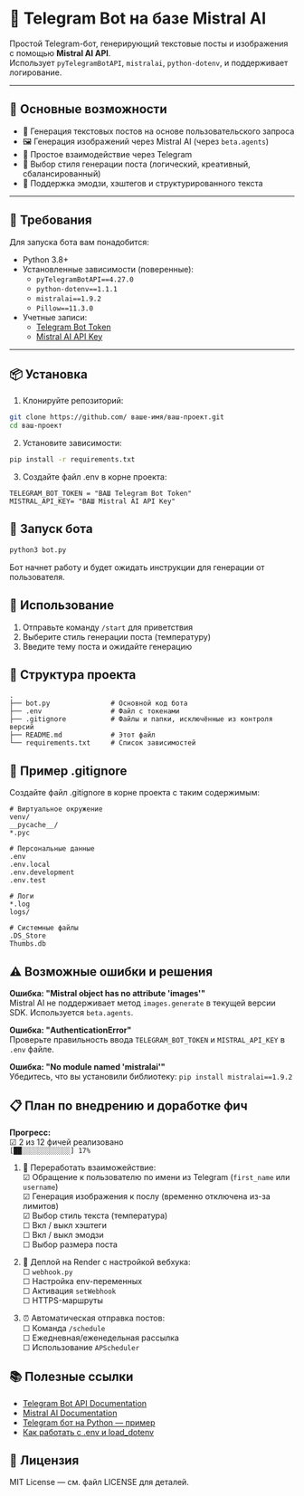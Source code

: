 # 🤖 Telegram Bot на базе Mistral AI

Простой Telegram-бот, генерирующий текстовые посты и изображения с помощью **Mistral AI API**.  
Использует `pyTelegramBotAPI`, `mistralai`, `python-dotenv`, и поддерживает логирование.

---

## 📌 Основные возможности

- 🚀 Генерация текстовых постов на основе пользовательского запроса  
- 🖼 Генерация изображений через Mistral AI (через `beta.agents`)  
- 📱 Простое взаимодействие через Telegram  
- 🧠 Выбор стиля генерации поста (логический, креативный, сбалансированный)
- 🧾 Поддержка эмодзи, хэштегов и структурированного текста  

---

## 🔧 Требования

Для запуска бота вам понадобится:

- Python 3.8+
- Установленные зависимости (поверенные):
  - `pyTelegramBotAPI==4.27.0`
  - `python-dotenv==1.1.1`
  - `mistralai==1.9.2`
  - `Pillow==11.3.0`
- Учетные записи:
  - [Telegram Bot Token](https://core.telegram.org/bots/api )
  - [Mistral AI API Key](https://mistral.ai )

---

## 📦 Установка

1. Клонируйте репозиторий:

```bash
git clone https://github.com/ ваше-имя/ваш-проект.git
cd ваш-проект
```

2. Установите зависимости:

```bash
pip install -r requirements.txt
```

3. Создайте файл .env в корне проекта:

```env
TELEGRAM_BOT_TOKEN = "ВАШ Telegram Bot Token"
MISTRAL_API_KEY= "ВАШ Mistral AI API Key"
```

## 🚀 Запуск бота

```bash
python3 bot.py
```

Бот начнет работу и будет ожидать инструкции для генерации от пользователя.

## 📱 Использование

1. Отправьте команду `/start` для приветствия
2. Выберите стиль генерации поста (температуру)
3. Введите тему поста и ожидайте генерацию

## 📁 Структура проекта
```
.
├── bot.py               # Основной код бота
├── .env                 # Файл с токенами
├── .gitignore           # Файлы и папки, исключённые из контроля версий
├── README.md            # Этот файл
└── requirements.txt     # Список зависимостей
```

## 📝 Пример .gitignore

Создайте файл .gitignore в корне проекта с таким содержимым:
```
# Виртуальное окружение
venv/
__pycache__/
*.pyc

# Персональные данные
.env
.env.local
.env.development
.env.test

# Логи
*.log
logs/

# Системные файлы
.DS_Store
Thumbs.db
```

## ⚠️ Возможные ошибки и решения

**Ошибка: "Mistral object has no attribute 'images'"**  
Mistral AI не поддерживает метод `images.generate` в текущей версии SDK. Используется `beta.agents`.

**Ошибка: "AuthenticationError"**  
Проверьте правильность ввода `TELEGRAM_BOT_TOKEN` и `MISTRAL_API_KEY` в `.env` файле.

**Ошибка: "No module named 'mistralai'"**  
Убедитесь, что вы установили библиотеку: `pip install mistralai==1.9.2`

## 📋 План по внедрению и доработке фич

**Прогресс:**  
☑ 2 из 12 фичей реализовано  
`[██░░░░░░░░░░░░] 17%`

1. 🔄 Переработать взаиможействие:  
   ☑ Обращение к пользователю по имени из Telegram (`first_name` или `username`)  
   ☑ Генерация изображения к послу (временно отключена из-за лимитов)  
   ☑ Выбор стиль текста (температура)  
   ☐ Вкл / выкл хэштеги  
   ☐ Вкл / выкл эмодзи  
   ☐ Выбор размера поста  

2. 🚀 Деплой на Render с настройкой вебхука:  
   ☐ `webhook.py`  
   ☐ Настройка env-переменных  
   ☐ Активация `setWebhook`  
   ☐ HTTPS-маршруты  

3. ⏰ Автоматическая отправка постов:  
   ☐ Команда `/schedule`  
   ☐ Ежедневная/еженедельная рассылка  
   ☐ Использование `APScheduler`

## 📚 Полезные ссылки

- [Telegram Bot API Documentation](https://core.telegram.org/bots/api )
- [Mistral AI Documentation](https://docs.mistral.ai/ )
- [Telegram бот на Python — пример](https://habr.com/ru/articles/750332/ )
- [Как работать с .env и load_dotenv](https://habr.com/ru/articles/662406/ )

## 📝 Лицензия
MIT License — см. файл LICENSE для деталей.